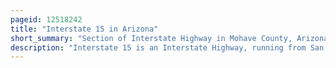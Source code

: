 ```yaml
---
pageid: 12518242
title: "Interstate 15 in Arizona"
short_summary: "Section of Interstate Highway in Mohave County, Arizona, United States"
description: "Interstate 15 is an Interstate Highway, running from San Diego, California, United States, to the Canada–Us Border, through Mohave County in northwest Arizona. Despite being isolated from the Rest of Arizona, in the remote Arizona Strip, and short in Length at 29. It is marked by its scenic Passage through the Virgin River Gorge. The highway heads in a northeasterly direction from the Nevada border northeast of Mesquite, Nevada, to the Utah border southwest of St. George, Utah."
---
```

